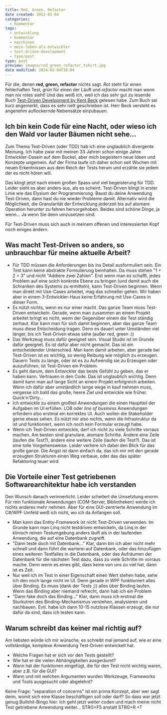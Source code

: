```yaml
---
title: Red, Green, Refactor
date created: 2012-02-04
categories:
  - Kommentar
tags:
  - entwicklung
  - kommentar
  - maschinen
  - mein-leben-als-entwickler
  - test-driven-development
  - type/post
type: post
preview: images/red_green_refactor_tshirt.jpg
date modified: 2024-02-04T18:04
---
```


Für die, denen **red, green, refactor** nichts sagt. _Rot_ steht für einen fehlerhaften Test, _grün_ für einen der Läuft und _refactor_ macht man wenn man nix rotes sieht! Und das weiß ich, weil ich das sehr gut zu lesende Buch [Test-Driven Development by Kent Beck](http://www.amazon.com/Test-Driven-Development-Kent-Beck/dp/0321146530) gelesen habe. Zum Buch sei kurz angemerkt, dass es sehr nett geschrieben ist. Herr Beck versteht es angenehm auflockernde Nebensätze einzubauen.

## Ich bin kein Code für eine Nacht, oder wieso ich den Wald vor lauter Bäumen nicht sehe...

Zum Thema Test-Driven (oder TDD) hab ich eine unglaublich divergente Meinung. Ich habe zwar mit meinen 33 Jahren schon einige Jahre Entwickler-Dasein auf dem Buckel, aber mich begeistern neue Ideen und Konzepte ungemein. Auf der Firma laufe ich daher schon seit Wochen mit neuen Erkentnissen aus dem Reich der Tests herum und erzähle sie jedem der es nicht hören will.

Das klingt jetzt nach einem großen Spass und viel begeisterung für TDD. Leider sieht es aber anders aus, als es scheint. Test-Driven klingt in erster Linie wie das Elysium der Programmierung. Baust du deine Anwendung Test-Driven, dann hast du nie wieder Probleme damit. Alternativ wird die Möglichkeit, die Granularität der Entwicklung jederzeit bis auf atomare Operation herunter zu fahren hervorgehoben. Beides sind schöne Dinge, ja wenn... Ja wenn Sie denn umzusetzen sind.

Für Test-Driven muss sich auch in meinem offenen und interessierten Kopf noch einiges ändern.

## Was macht Test-Driven so anders, so unbrauchbar für meine aktuelle Arbeit?

- Für TDD müssen die Anforderungen bis ins Detail ausformuliert sein. Ein Test kann keine abstrakte Formulierung beinhalten. Da muss stehen "1 + 2 = 3" und nicht "Addiere zwei Zahlen". Erst wenn man es schafft, jedes Problem auf eine solch konkrete Ebene zu bringen (und damit auch die Schranken des Systems zu ermitteln), kann Test-Driven beginnen. Wenn man direkt mit Use-Cases arbeitet, mag das schneller gehen. Wir haben aber in einem 3-Entwickler-Haus keine Erfahrung mit Use-Cases in dieser Form.
- Es nützt nichts, wenn es nur einer macht. Das ganze Team muss Test-Driven entwickeln. Gerade, wenn man zusammen an einem Projekt arbeitet bringt es nicht, wenn der Gegenüber einem die Test ständig zerhaut. Klar kann man für sich damit beginnen, aber das ganze Team muss diese Entscheidung tragen. Denn es dauert unter Umständen viel länger, bis ich Test-Driven etwas sehe (außer red, green :))
- Das Werkzeug muss dafür geeignet sein. Visual Studio ist im Grunde dafür geeignet. Es ist dafür aber nicht gemacht. Das ist ein entscheidender Unterschied. Man kann damit arbeiten, aber gerade bei Test-Driven ist es wichtig, so wenig Reibung wie möglich zu erzeugen. Dauern Tests zu lange, oder ist es zu Aufwendig sie zu Erzeugen oder auszuführen, ist Test-Driven ein Problem.
- Es geht darum, dem Entwickler das beste Gefühl zu geben, das er haben kann. Vertrauen in den Code. Das ist unglaublich wichtig. Denn damit kann man auf lange Sicht an einem Projekt erfolgreich arbeiten. Wenn ich dafür aber umständlich lange wege in kauf nehmen muss, vergesse ich bald das große, heere Ziel und entwickle wie früher. Quick'n'Dirty...
- Ich entwickle zu einem großteil Anwendungen die einen Hauptteil der Aufgaben im UI erfüllen. LOB oder _line of business_ Anwendungen erfordern also erstmal ein korrektes UI. Auch wollen die Stakeholder gerne etwas sehen. Es nützt mir also nichts, wenn die Infrastruktur da ist und funktioniert, wenn ich noch kein Formular erzeugt habe.
- Wenn ich Test-Driven entwickle, darf ich nicht zu viele Schritte vorraus machen. Am besten sind granulare, atomare Schritte. Ändere eine Zeile (laufen die Test?), ändere eine weitere Zeile (laufen die Test?). Das ist eine tolle Vorgehensweise. Leider verliere ich dabei den Blick für das große ganze. Die Angst ist dann einfach da, das ich mir mit den gerade erzeugten Strukturen einen Weg verbaue, oder das das später Refaktoring teuer wird.

## Die Vorteile einer Test getriebenen Softwarearchitektur habe ich verstanden

Den Wunsch danach verinnerlicht. Leider scheitert die Umsetztung enorm. Für rein funktionale Anwendungen (COM-Server, Bibliotheken) werde ich nichts anderes mehr nehmen. Aber für eine GUI-zentrierte Anwendung im C#/WPF Umfeld weiß ich nicht, wo ich da Anfangen soll.

- Man kann das Entity-Framework ist nicht Test-Driven verwenden. Im Grunde kann man Linq nicht testdriven entwickeln, da Linq in der klinisch reinen Testumgebung anders läuft als in der laufenden Anwendung, die auf eine Datenbank zugreift.
- "Dann teste doch mit Datenbank..." Klar, dann bin ich aber nicht mehr schnell und dann führt die warterei auf Datenbank, oder das hinzufügen eines weiteren Testfalles in die Datenbank, oder das Aufräumen der Datenbank für die nächsten Test dazu, dass zu viele Schritte im vorraus mache. Denn wenn es eines gibt, dass keine von uns zu viel hat, dann ist es Zeit.
- Nur weil ich im Test in einer Eigenschaft einen Wert stehen habe, sehe ich den noch lange nicht im UI. Denn gerade in WPF funktioniert alles über Binding. Es muss (dank der Tests ;)) alles über Binding laufen. Wenn das Binding aber niemand refrecht, dann hab ich ein Problem
- "Dann fake doch das Binding..." Klar, dann muss ich erstmal die Sturkutren des Binding-Mechanismus verstehen, analysieren und nachbauen. Evtl. habe ich dann 10-15 nutzlose Klassen erzeugt, die nur dafür da sind, dass ich testen kann.

## Warum schreibt das keiner mal richtig auf?

Am liebsten würde ich mir wünsche, es schreibt mal jemand auf, wie er eine vollständige, komplexe Anwendung Test-Driven entwickelt hat.

- Welche Fragen hat er sich vor den Tests gestellt?
- Wie hat er die vielen Abhängigkeiten ausgeräumt?
- Wann hat der funktionen eingefügt, die für den Test nicht wichtig waren, aber z.B. für die GUI?
- Wann und mit welchen Argumenten wurden Werkzeuge, Frameworks und Tools ausgesucht oder abgelehnt?

Keine Frage: "separation of concerns" ist ein prima Konzept, aber wer sagt denn, womit sich eine Klasse beschäftigen soll oder darf? So dass war jetzt genug Bullshit-Bingo hier. Ich geht jetzt weiter coden und mach meine nicht Test getriebene Anwendung weiter... STRG+F5 anstatt STRG+R +T
